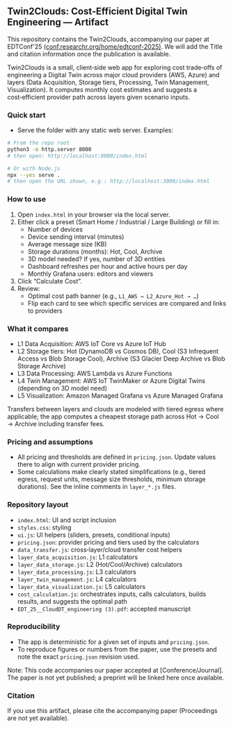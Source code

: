 ## Twin2Clouds: Cost‑Efficient Digital Twin Engineering — Artifact

This repository contains the Twin2Clouds, accompanying our paper at EDTConf'25 [(conf.researchr.org/home/edtconf-2025)](https://conf.researchr.org/home/edtconf-2025). We will add the Title and citation information once the publication is available.

Twin2Clouds is a small, client‑side web app for exploring cost trade‑offs of engineering a Digital Twin across major cloud providers (AWS, Azure) and layers (Data Acquisition, Storage tiers, Processing, Twin Management, Visualization). It computes monthly cost estimates and suggests a cost‑efficient provider path across layers given scenario inputs.


### Quick start

- Serve the folder with any static web server. Examples:

```bash
# From the repo root
python3 -m http.server 8000
# then open: http://localhost:8000/index.html
```

```bash
# Or with Node.js
npx --yes serve .
# then open the URL shown, e.g.: http://localhost:3000/index.html
```

### How to use

1. Open `index.html` in your browser via the local server.
2. Either click a preset (Smart Home / Industrial / Large Building) or fill in:
   - Number of devices
   - Device sending interval (minutes)
   - Average message size (KB)
   - Storage durations (months): Hot, Cool, Archive
   - 3D model needed? If yes, number of 3D entities
   - Dashboard refreshes per hour and active hours per day
   - Monthly Grafana users: editors and viewers
3. Click “Calculate Cost”.
4. Review:
   - Optimal cost path banner (e.g., `L1_AWS → L2_Azure_Hot → …`)
   - Flip each card to see which specific services are compared and links to providers

### What it compares

- L1 Data Acquisition: AWS IoT Core vs Azure IoT Hub
- L2 Storage tiers: Hot (DynamoDB vs Cosmos DB), Cool (S3 Infrequent Access vs Blob Storage Cool), Archive (S3 Glacier Deep Archive vs Blob Storage Archive)
- L3 Data Processing: AWS Lambda vs Azure Functions
- L4 Twin Management: AWS IoT TwinMaker or Azure Digital Twins (depending on 3D model need)
- L5 Visualization: Amazon Managed Grafana vs Azure Managed Grafana

Transfers between layers and clouds are modeled with tiered egress where applicable; the app computes a cheapest storage path across Hot → Cool → Archive including transfer fees.

### Pricing and assumptions

- All pricing and thresholds are defined in `pricing.json`. Update values there to align with current provider pricing.
- Some calculations make clearly stated simplifications (e.g., tiered egress, request units, message size thresholds, minimum storage durations). See the inline comments in `layer_*.js` files.

### Repository layout

- `index.html`: UI and script inclusion
- `styles.css`: styling
- `ui.js`: UI helpers (sliders, presets, conditional inputs)
- `pricing.json`: provider pricing and tiers used by the calculators
- `data_transfer.js`: cross‑layer/cloud transfer cost helpers
- `layer_data_acquisition.js`: L1 calculators
- `layer_data_storage.js`: L2 (Hot/Cool/Archive) calculators
- `layer_data_processing.js`: L3 calculators
- `layer_twin_management.js`: L4 calculators
- `layer_data_visualization.js`: L5 calculators
- `cost_calculation.js`: orchestrates inputs, calls calculators, builds results, and suggests the optimal path
- `EDT_25__CloudDT_engineering (3).pdf`: accepted manuscript

### Reproducibility

- The app is deterministic for a given set of inputs and `pricing.json`.
- To reproduce figures or numbers from the paper, use the presets and note the exact `pricing.json` revision used.

Note: This code accompanies our paper accepted at [Conference/Journal]. The paper is not yet published; a preprint will be linked here once available.

### Citation

If you use this artifact, please cite the accompanying paper (Proceedings are not yet available).


